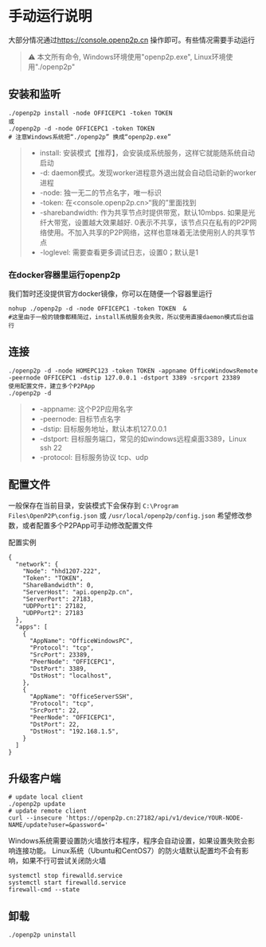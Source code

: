 # 手动运行说明
大部分情况通过<https://console.openp2p.cn> 操作即可。有些情况需要手动运行  
> :warning: 本文所有命令, Windows环境使用"openp2p.exe", Linux环境使用"./openp2p"


## 安装和监听
```
./openp2p install -node OFFICEPC1 -token TOKEN  
或
./openp2p -d -node OFFICEPC1 -token TOKEN  
# 注意Windows系统把“./openp2p” 换成“openp2p.exe”
```
>* install: 安装模式【推荐】，会安装成系统服务，这样它就能随系统自动启动
>* -d: daemon模式。发现worker进程意外退出就会自动启动新的worker进程
>* -node: 独一无二的节点名字，唯一标识
>* -token: 在<console.openp2p.cn>“我的”里面找到
>* -sharebandwidth: 作为共享节点时提供带宽，默认10mbps. 如果是光纤大带宽，设置越大效果越好. 0表示不共享，该节点只在私有的P2P网络使用。不加入共享的P2P网络，这样也意味着无法使用别人的共享节点
>* -loglevel: 需要查看更多调试日志，设置0；默认是1

### 在docker容器里运行openp2p
我们暂时还没提供官方docker镜像，你可以在随便一个容器里运行
```
nohup ./openp2p -d -node OFFICEPC1 -token TOKEN  &
#这里由于一般的镜像都精简过，install系统服务会失败，所以使用直接daemon模式后台运行
```
## 连接
```
./openp2p -d -node HOMEPC123 -token TOKEN -appname OfficeWindowsRemote -peernode OFFICEPC1 -dstip 127.0.0.1 -dstport 3389 -srcport 23389
使用配置文件，建立多个P2PApp
./openp2p -d   
```
>* -appname: 这个P2P应用名字
>* -peernode: 目标节点名字
>* -dstip: 目标服务地址，默认本机127.0.0.1
>* -dstport: 目标服务端口，常见的如windows远程桌面3389，Linux ssh 22
>* -protocol: 目标服务协议 tcp、udp

## 配置文件
一般保存在当前目录，安装模式下会保存到 `C:\Program Files\OpenP2P\config.json` 或 `/usr/local/openp2p/config.json`
希望修改参数，或者配置多个P2PApp可手动修改配置文件

配置实例
```
{
  "network": {
    "Node": "hhd1207-222",
    "Token": "TOKEN",
    "ShareBandwidth": 0,
    "ServerHost": "api.openp2p.cn",
    "ServerPort": 27183,
    "UDPPort1": 27182,
    "UDPPort2": 27183
  },
  "apps": [
    {
      "AppName": "OfficeWindowsPC",
      "Protocol": "tcp",
      "SrcPort": 23389,
      "PeerNode": "OFFICEPC1",
      "DstPort": 3389,
      "DstHost": "localhost",
    },
    {
      "AppName": "OfficeServerSSH",
      "Protocol": "tcp",
      "SrcPort": 22,
      "PeerNode": "OFFICEPC1",
      "DstPort": 22,
      "DstHost": "192.168.1.5",
    }
  ]
}
```

## 升级客户端
```
# update local client
./openp2p update  
# update remote client
curl --insecure 'https://openp2p.cn:27182/api/v1/device/YOUR-NODE-NAME/update?user=&password='
```

Windows系统需要设置防火墙放行本程序，程序会自动设置，如果设置失败会影响连接功能。
Linux系统（Ubuntu和CentOS7）的防火墙默认配置均不会有影响，如果不行可尝试关闭防火墙
```
systemctl stop firewalld.service
systemctl start firewalld.service
firewall-cmd --state
```

## 卸载
```
./openp2p uninstall
```